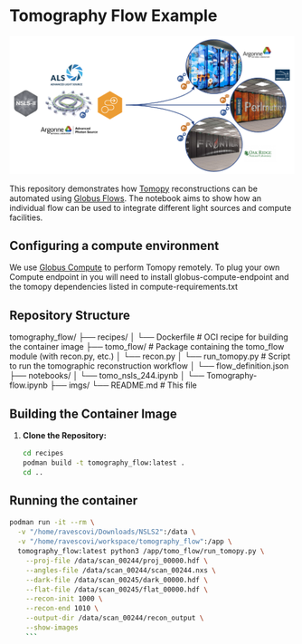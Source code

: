 # Tomography Flow Example

![An example IRI flow for tomography](img/lightsources.png "Tomography IRI")

This repository demonstrates how [Tomopy](https://tomopy.readthedocs.io/en/latest/) reconstructions can be automated using [Globus Flows](https://www.globus.org/globus-flows-service). The notebook aims to show how an individual flow can be used to integrate different light sources and compute facilities.

## Configuring a compute environment

We use [Globus Compute](https://globus-compute.readthedocs.io/en/latest/index.html) to perform Tomopy remotely. To plug your own Compute endpoint in you will need to install globus-compute-endpoint and the tomopy dependencies listed in compute-requirements.txt


## Repository Structure

tomography_flow/ 
├── recipes/ 
│ └── Dockerfile # OCI recipe for building the container image 
├── tomo_flow/ # Package containing the tomo_flow module (with recon.py, etc.)
│ └── recon.py
│ └── run_tomopy.py # Script to run the tomographic reconstruction workflow 
│ └── flow_definition.json
├── notebooks/
│ └── tomo_nsls_244.ipynb 
│ └── Tomography-flow.ipynb
├── imgs/
└── README.md # This file


## Building the Container Image

1. **Clone the Repository:**
   ```bash
   cd recipes
   podman build -t tomography_flow:latest .
   cd ..
   ```

## Running the container

```bash
podman run -it --rm \
  -v "/home/ravescovi/Downloads/NSLS2":/data \
  -v "/home/ravescovi/workspace/tomography_flow":/app \
  tomography_flow:latest python3 /app/tomo_flow/run_tomopy.py \
    --proj-file /data/scan_00244/proj_00000.hdf \
    --angles-file /data/scan_00244/scan_00244.nxs \
    --dark-file /data/scan_00245/dark_00000.hdf \
    --flat-file /data/scan_00245/flat_00000.hdf \
    --recon-init 1000 \
    --recon-end 1010 \
    --output-dir /data/scan_00244/recon_output \
    --show-images
    ```